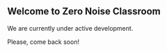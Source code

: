 ## Welcome to Zero Noise Classroom

We are currently under active development.

Please, come back soon!
